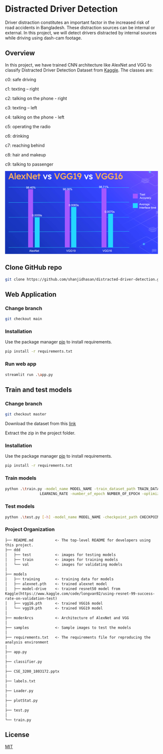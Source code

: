 # Distracted Driver Detection

Driver distraction constitutes an important factor in the increased risk of road accidents in Bangladesh. These distraction sources can be internal or external.​ In this project, we will detect drivers distracted by internal sources while driving using dash-cam footage.
## Overview
In this project, we have trained CNN architecture like AlexNet and VGG to classify Distracted Driver Detection Dataset from [Kaggle](https://www.kaggle.com/competitions/state-farm-distracted-driver-detection/data). The classes are:

c0: safe driving​

c1: texting – right​

c2: talking on the phone - right ​

c3: texting – left​

c4: talking on the phone - left ​

c5: operating the radio ​

c6: drinking ​

c7: reaching behind​

c8: hair and makeup ​

c9: talking to passenger

![Performance of the models](https://github.com/shanjidhasan/distracted-driver-detection/blob/master/stats.png)

## Clone GitHub repo
```bash
git clone https://github.com/shanjidhasan/distracted-driver-detection.git
```
## Web Application
### Change branch
```bash
git checkout main
```
### Installation
Use the package manager [pip](https://pip.pypa.io/en/stable/) to install requirements.

```bash
pip install -r requirements.txt
```
### Run web app
```bash
streamlit run .\app.py
```

## Train and test models
### Change branch
```bash
git checkout master
```
Download the dataset from this [link](https://drive.google.com/file/d/1oxudncgnPjHl1e0D6-48EIsvl6d8ul19/view?usp=share_link)

Extract the zip in the project folder.
### Installation
Use the package manager [pip](https://pip.pypa.io/en/stable/) to install requirements.

```bash
pip install -r requirements.txt
```
### Train models
```bash
python .\train.py -model_name MODEL_NAME -train_dataset_path TRAIN_DATASET_PATH -validation_dataset_path VALIDATION_DATASET_PATH -learning_rate
                LEARNING_RATE -number_of_epoch NUMBER_OF_EPOCH -optimizer OPTIMIZER
```
### Test models
```bash
python .\test.py [-h] -model_name MODEL_NAME -checkpoint_path CHECKPOINT_PATH -test_dataset_path TEST_DATASET_PATH
```
### Project Organization


    ├── README.md          <- The top-level README for developers using this project.
    ├── ddd
    │   ├── test           <- images for testing models
    │   ├── train          <- images for training models
    │   └── val            <- images for validating models
    │
    ├── models
    │   ├── training       <- training data for models
    │   ├── alexnet.pth    <- trained alexnet model
    │   ├── model-drive    <- trained resnet50 model from Kaggle(https://www.kaggle.com/code/longvan92/using-resnet-99-success-rate-on-validation-test)
    │   ├── vgg16.pth      <- trained VGG16 model
    │   └── vgg19.pth      <- trained VGG19 model
    │
    ├── moderArcs          <- Architecture of AlexNet and VGG
    │
    ├── samples            <- Sample images to test the models
    │
    ├── requirements.txt   <- The requirements file for reproducing the analysis environment
    │
    ├── app.py
    │
    ├── classifier.py
    │
    ├── CSE_3200_1803172.pptx
    │
    ├── labels.txt
    │
    ├── Loader.py
    │
    ├── plotStat.py
    │
    ├── test.py
    │
    └── train.py



## License

[MIT](https://choosealicense.com/licenses/mit/)
